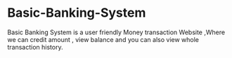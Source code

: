 # Basic-Banking-System
Basic Banking System is a user friendly Money transaction Website ,Where we can credit amount , view balance  and you can also view whole transaction history.
